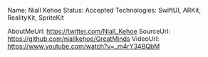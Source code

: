Name: Niall Kehoe
Status: Accepted
Technologies: SwiftUI, ARKit, RealityKit, SpriteKit

AboutMeUrl: https://twitter.com/Niall_Kehoe
SourceUrl: https://github.com/niallkehoe/GreatMinds
VideoUrl: https://www.youtube.com/watch?v=_m4rY34BQbM

<!---
EXAMPLE
Name: John Appleseed
Status: Submitted <or> Winner <or> Distinguished <or> Rejected
Technologies: SwiftUI, RealityKit, CoreGraphic

AboutMeUrl: https://linkedin.com/in/johnappleseed
SourceUrl: https://github.com/johnappleseed/wwdc2025
VideoUrl: https://youtu.be/ABCDE123456
-->
